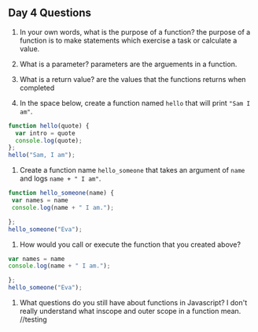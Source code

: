 ## Day 4 Questions

1. In your own words, what is the purpose of a function?
  the purpose of a function is to make statements which exercise a task or calculate a value.

1. What is a parameter?
  parameters are the arguements in a function.

1. What is a return value?
  are the values that the functions returns when completed

1. In the space below, create a function named `hello` that will print `"Sam I am"`.
```Javascript
function hello(quote) {
  var intro = quote
  console.log(quote);
};
hello("Sam, I am");

```

1. Create a function name `hello_someone` that takes an argument of `name` and logs `name + " I am"`.
```Javascript
function hello_someone(name) {
 var names = name
 console.log(name + " I am.");

};
hello_someone("Eva");
```
1. How would you call or execute the function that you created above?
```Javascript
var names = name
console.log(name + " I am.");

};
hello_someone("Eva");
```
1. What questions do you still have about functions in Javascript?
  I don't really understand what inscope and outer scope in a function mean.
//testing
